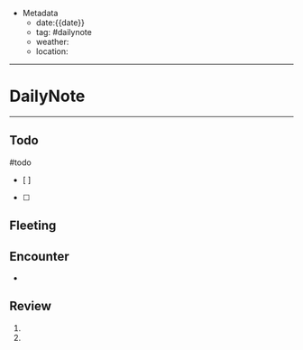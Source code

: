 * Metadata
	* date:{{date}}
	* tag: #dailynote 
	* weather:
	* location:
--- 
# DailyNote
--- 
## Todo
#todo
- [ ] 
- [ ] 

## Fleeting


## Encounter
* 

## Review
1. 
2. 